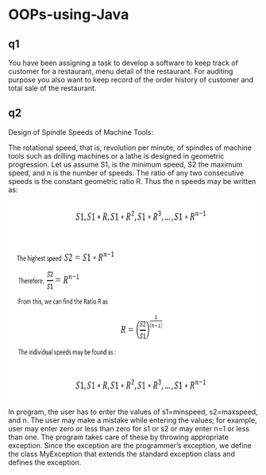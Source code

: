 # OOPs-using-Java

## q1
You have been assigning a task to develop a software to keep track of customer for a restaurant, menu detail of the restaurant. For auditing purpose you also want to keep record of the order history of customer and total sale of the restaurant.

## q2 

Design of Spindle Speeds of Machine Tools:

The rotational speed, that is, revolution per minute, of spindles of machine tools such as drilling machines or a lathe is designed in geometric progression. Let us assume S1, is the minimum speed, S2 the maximum speed, and n is the number of speeds. The ratio of any two consecutive speeds is the constant geometric ratio R. Thus the n speeds may be written as:

<img src="https://github.com/subhankar01/OOPs-using-Java/blob/main/repo%20images/q2.PNG" width=500, height=400>

In program, the user has to enter the values of s1=minspeed, s2=maxspeed, and n. The user may make a mistake while entering the values; for example, user may enter zero or less than zero for s1 or s2 or may enter n=1 or less than one. The program takes care of these by throwing appropriate exception. Since the exception are the programmer’s exception, we define the class MyException that extends the standard exception class and defines the exception.
